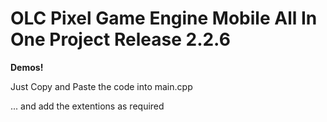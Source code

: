 # OLC Pixel Game Engine Mobile All In One Project Release 2.2.6
<p><b>Demos!</b></p>
<p>Just Copy and Paste the code into main.cpp</p>
<p>... and add the extentions as required</p>
